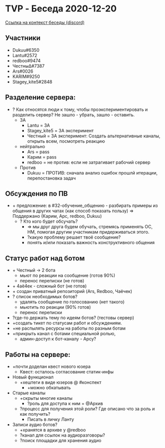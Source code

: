# TVP - Беседа 2020-12-20

[Ссылка на контекст беседы (discord)](https://discord.com/channels/651126451998818320/663081684610187285/790235078101172234)

## Участники

- Dukuu#6350
- Lantu#2572
- redboo#9474
- Честны∆#7387
- Ars#0026
- KARIM#9250
- Stagey_kite5#2848

## Разделение сервера:

- ? Как относятся люди к тому, чтобы проэкспериментировать и разделить сервер? Не зашло - убрать, зашло - оставить.
    - ЗА
        - Lantu = ЗА
        - Stagey_kite5 = ЗА эксперимент
        - Честный = ЗА эксперимент: Создать альтернативные каналы, открыть всем, посмотреть реакцию
    - нейтрально
        - Ars = pass
        - Карим = pass
        - redboo = не против: если не затрагивает рабочий сервер
    - Против
        - Dukuu = ПРОТИВ: сначала анализ ошибок прошлй итерации, перепостановка задач

## Обсуждения по ПВ

  - \+ предложение: в \#32-обучение_общению - разбирать примеры из общения в других чатах (как способ показать пользу) =&gt; Поддержано (Карим, Арс, redboo, Dukuu)
      - ? Кто кого будет обсучать?
          - =&gt; мы друг друга будем обучать, стремясь применять ОС, НМ, помогая другим участникам придерживаться этого.
          - ?какую проблему решает твоё сообщение?
          - понять и/или показать важность конструктивного общения

## Статус работ над ботом

- \+ Честный -&gt; 2 бота
    - мьют по реакции на сообщение (готов 90%)
    - перенос переписки (не готов)
- \+ 4аё4ек - сложный бот (не готов)
- \+ создан приватный репозиторий (Ars, Redboo, Чаёчек)
- ? список необходимых ботов?
    - удалять сообщение по голосованию (нет такого)
    - мьютить по реакции (90% готов)
    - перенос переписки
- ?где-то держать тему по идеям ботов? (тестовы сервер)
- \+создать тикет по статусам работ и обсуждениям.
- \+не распылять ресурсы на работы по разным ботам
- \+прикрыть канал с ботами специальной ролью,
    - админ-доступ к бот-каналу - Арсу?

## Работы на сервере:

- +почти доделан квест нового юзера
    - Квест: осталось согласование статик-инфы
- Новый функционал
    - +хештеги в виде юзеров @ \#конспект
        - +можно обкатывать
- Старые каналы
    - +скрыты многие каналы
        - ?роль для доступа к ним = @Архив
    - ?процесс для получения этой роли? Где описано что за роль и как получить?
        - Писать в личку Ланту
- Записи аудио ботов?
    - +хранятся в архиве у @redboo
    - ?канал для ссылок на аудиоразговоры?
    - ?поиск площадки для хранения аудио